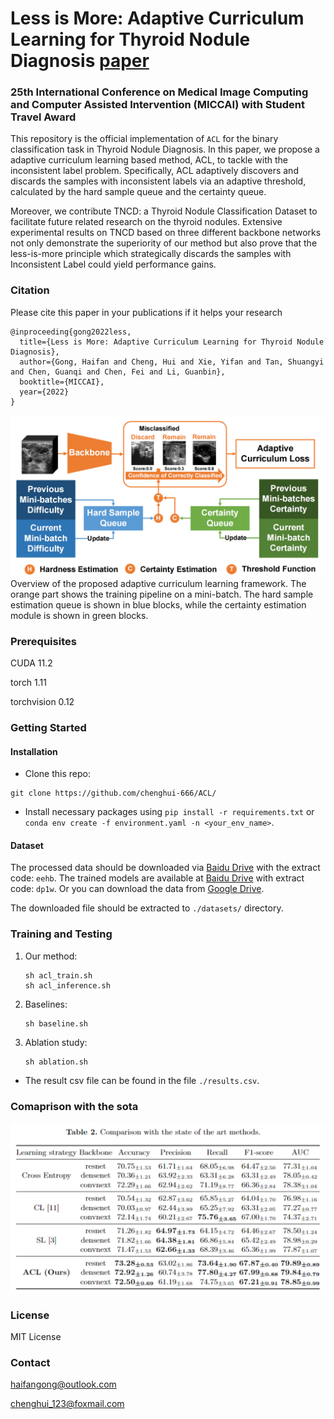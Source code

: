 # Less is More: Adaptive Curriculum Learning for Thyroid Nodule Diagnosis [paper](https://arxiv.org/abs/2109.05159) 

### 25th International Conference on Medical Image Computing and Computer Assisted Intervention (MICCAI) with Student Travel Award

This repository is the official implementation of `ACL` for the binary classification task in Thyroid Nodule Diagnosis. In this paper, we propose a adaptive curriculum learning based method, ACL, to tackle with the inconsistent label problem. Specifically, ACL adaptively discovers and discards the samples with inconsistent labels via an adaptive threshold, calculated by the hard sample queue and the certainty queue.

Moreover, we contribute TNCD: a Thyroid Nodule Classification Dataset to facilitate future related research on the thyroid nodules. Extensive experimental results on TNCD based on three different backbone networks not only demonstrate the superiority of our method but also prove that the less-is-more principle which strategically discards the samples with Inconsistent Label could yield performance gains.




### Citation

Please cite this paper in your publications if it helps your research

```
@inproceeding{gong2022less,
  title={Less is More: Adaptive Curriculum Learning for Thyroid Nodule Diagnosis},
  author={Gong, Haifan and Cheng, Hui and Xie, Yifan and Tan, Shuangyi and Chen, Guanqi and Chen, Fei and Li, Guanbin},
  booktitle={MICCAI},
  year={2022}
}
```

<img src="./fig/pipeline.png" alt="Overview of the ACL framework" style="zoom:50%;" />
Overview of the proposed adaptive curriculum learning framework. The orange part shows the training pipeline on a mini-batch. The hard sample estimation queue is shown in blue blocks, while the certainty estimation module is shown in green blocks.

### Prerequisites
CUDA					  11.2

torch                       1.11

torchvision			 0.12

### Getting Started

#### Installation

- Clone this repo:
```
git clone https://github.com/chenghui-666/ACL/
```
- Install necessary packages using `pip install -r requirements.txt` or `conda env create -f environment.yaml -n <your_env_name>`.

#### Dataset

The processed data should be downloaded via [Baidu Drive](https://pan.baidu.com/s/1_pcVYndjTcBaPmI3nb6ObQ) with the extract code: `eehb`. The trained models are available at [Baidu Drive](https://pan.baidu.com/s/19AZx2gUvsOvyJeDvOW2PTg) with extract code: `dp1w`.
Or you can download the data from [Google Drive](https://drive.google.com/drive/folders/1YtZGTb-AOmVk_uRZGWsT-pjK8hOAUix6?usp=sharing). 

The downloaded file should be extracted to `./datasets/`  directory.

### Training and Testing
1. Our method:

   ```shell
   sh acl_train.sh
   sh acl_inference.sh
   ```

2. Baselines:

   ```shell
   sh baseline.sh
   ```

3. Ablation study:

   ```shell
   sh ablation.sh
   ```

- The result csv file can be found in the file `./results.csv`.

### Comaprison with the sota
<img src="./fig/SOTA.png" alt="Comparison" style="zoom:50%;" />


### License
MIT License

### Contact

haifangong@outlook.com

chenghui_123@foxmail.com

